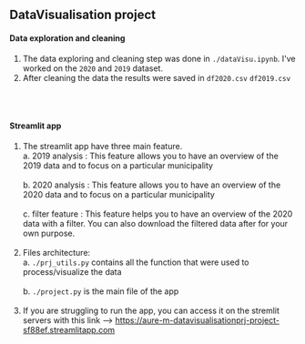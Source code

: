 ## DataVisualisation project

#### Data exploration and cleaning
1. The data exploring and cleaning step was done in `./dataVisu.ipynb`. I've worked on the `2020` and `2019` dataset.
2. After cleaning the data the results were saved in `df2020.csv` `df2019.csv`

<br /><br />

#### Streamlit app
1. The streamlit app have three main feature.<br />
    a. 2019 analysis : This feature allows you to have an overview of the 2019 data and to focus on a particular municipality<br /><br />
    b. 2020 analysis : This feature allows you to have an overview of the 2020 data and to focus on a particular municipality<br /><br />
    c. filter feature : This feature helps you to have an overview of the 2020 data with a filter. You can also download the filtered data after for your own purpose.<br /><br />
2. Files architecture:<br />
    a. `./prj_utils.py` contains all the function that were used to process/visualize the data <br /><br />
    b. `./project.py` is the main file of the app<br /><br />
3. If you are struggling to run the app, you can access it on the stremlit servers with this link --> https://aure-m-datavisualisationprj-project-sf88ef.streamlitapp.com